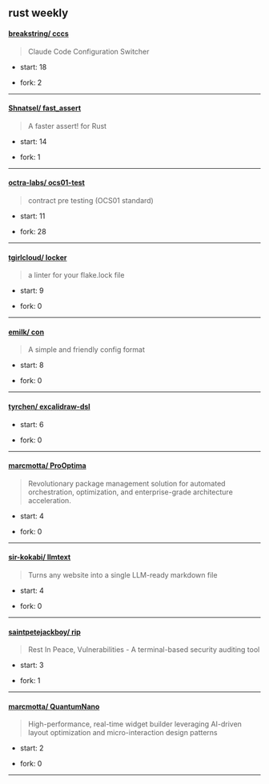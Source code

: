 ## rust weekly

#### [breakstring/ cccs](https://github.com/breakstring/cccs)
>  Claude Code Configuration Switcher
+ start: 18
+ fork: 2
---
#### [Shnatsel/ fast_assert](https://github.com/Shnatsel/fast_assert)
>  A faster assert! for Rust
+ start: 14
+ fork: 1
---
#### [octra-labs/ ocs01-test](https://github.com/octra-labs/ocs01-test)
>  contract pre testing (OCS01 standard)
+ start: 11
+ fork: 28
---
#### [tgirlcloud/ locker](https://github.com/tgirlcloud/locker)
>  a linter for your flake.lock file
+ start: 9
+ fork: 0
---
#### [emilk/ con](https://github.com/emilk/con)
>  A simple and friendly config format
+ start: 8
+ fork: 0
---
#### [tyrchen/ excalidraw-dsl](https://github.com/tyrchen/excalidraw-dsl)
>  
+ start: 6
+ fork: 0
---
#### [marcmotta/ ProOptima](https://github.com/marcmotta/ProOptima)
>  Revolutionary package management solution for automated orchestration, optimization, and enterprise-grade architecture acceleration.
+ start: 4
+ fork: 0
---
#### [sir-kokabi/ llmtext](https://github.com/sir-kokabi/llmtext)
>  Turns any website into a single LLM-ready markdown file
+ start: 4
+ fork: 0
---
#### [saintpetejackboy/ rip](https://github.com/saintpetejackboy/rip)
>  Rest In Peace, Vulnerabilities - A terminal-based security auditing tool
+ start: 3
+ fork: 1
---
#### [marcmotta/ QuantumNano](https://github.com/marcmotta/QuantumNano)
>  High-performance, real-time widget builder leveraging AI-driven layout optimization and micro-interaction design patterns
+ start: 2
+ fork: 0
---